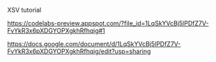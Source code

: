XSV tutorial 

https://codelabs-preview.appspot.com/?file_id=1LqSkYVcBj5lPDfZ7V-FvYkR3x6pXDGYOPXgkhRfhqig#1

https://docs.google.com/document/d/1LqSkYVcBj5lPDfZ7V-FvYkR3x6pXDGYOPXgkhRfhqig/edit?usp=sharing
